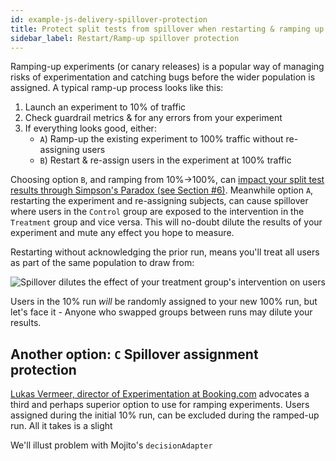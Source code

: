 ```yaml
---
id: example-js-delivery-spillover-protection
title: Protect split tests from spillover when restarting & ramping up
sidebar_label: Restart/Ramp-up spillover protection
---
```


Ramping-up experiments (or canary releases) is a popular way of managing risks of experimentation and catching bugs before the wider population is assigned. A typical ramp-up process looks like this:

1. Launch an experiment to 10% of traffic
2. Check guardrail metrics & for any errors from your experiment
3. If everything looks good, either:
   - `A`) Ramp-up the existing experiment to 100% traffic without re-assigning users
   - `B`) Restart & re-assign users in the experiment at 100% traffic

Choosing option `B`, and ramping from 10%->100%, can [impact your split test results through Simpson's Paradox (see Section #6)](http://ai.stanford.edu/people/ronnyk/2009-ExPpitfalls.pdf). Meanwhile option `A`, restarting the experiment and re-assigning subjects, can cause spillover where users in the `Control` group are exposed to the intervention in the `Treatment` group and vice versa. This will no-doubt dilute the results of your experiment and mute any effect you hope to measure.

Restarting without acknowledging the prior run, means you'll treat all users as part of the same population to draw from:

![Spillover dilutes the effect of your treatment group's intervention on users](/img/examples/js-delivery-spillover-problem.png)

Users in the 10% run *will* be randomly assigned to your new 100% run, but let's face it - Anyone who swapped groups between runs may dilute your results.

## Another option: `C` Spillover assignment protection

[Lukas Vermeer, director of Experimentation at Booking.com](https://www.lukasvermeer.nl/) advocates a third and perhaps superior option to use for ramping experiments. Users assigned during the initial 10% run, can be excluded during the ramped-up run. All it takes is a slight 


We'll illust problem with Mojito's `decisionAdapter`


